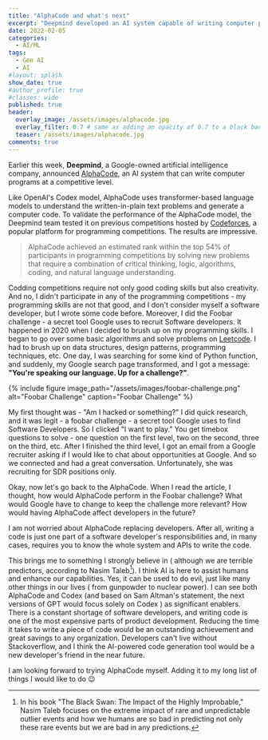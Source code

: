 ```yaml
---
title: "AlphaCode and what's next"
excerpt: "Deepmind developed an AI system capable of writing computer programs at a competitive level."
date: 2022-02-05
categories:
  - AI/ML
tags:
  - Gen AI
  - AI
#layout: splash
show_date: true
#author_profile: true
#classes: wide
published: true
header:
  overlay_image: /assets/images/alphacode.jpg
  overlay_filter: 0.7 # same as adding an opacity of 0.7 to a black background
  teaser: /assets/images/alphacode.jpg
comments: true
---
```




Earlier this week, **Deepmind**, a Google-owned artificial intelligence company, announced [AlphaCode](https://deepmind.com/blog/article/Competitive-programming-with-AlphaCode), an AI system that can write computer programs at a competitive level. 

Like OpenAI's Codex model, AlphaCode uses transformer-based language models to understand the written-in-plain text problems and generate a computer code. To validate the performance of the AlphaCode model, the Deepmind team tested it on previous competitions hosted by [Codeforces](https://codeforces.com/), a popular platform for programming competitions. The results are impressive. 

> AlphaCode achieved an estimated rank within the top 54% of participants in programming competitions by solving new problems that require a combination of critical thinking, logic, algorithms, coding, and natural language understanding.

Codding competitions require not only good coding skills but also creativity. And no, I didn't participate in any of the programming competitions - my programming skills are not that good, and I don't consider myself a software developer, but I wrote some code before. Moreover, I did the Foobar challenge - a secret tool Google uses to recruit Software developers. It happened in 2020 when I decided to brush up on my programming skills. I began to go over some basic algorithms and solve problems on [Leetcode](https://leetcode.com/). I had to brush up on data structures, design patterns, programming techniques, etc. One day, I was searching for some kind of Python function, and suddenly, my Google search page transformed, and I got a message: **"You're speaking our language. Up for a challenge?"**. 

{% include figure image_path="/assets/images/foobar-challenge.png" alt="Foobar Challenge" caption="Foobar Challenge" %}

My first thought was - "Am I hacked or something?" I did quick research, and it was legit - a foobar challenge - a secret tool Google uses to find Software Developers. So I clicked "I want to play." You get timebox questions to solve - one question on the first level, two on the second, three on the third, etc. After I finished the third level, I got an email from a Google recruiter asking if I would like to chat about opportunities at Google. And so we connected and had a great conversation. Unfortunately, she was recruiting for SDR positions only. 

Okay, now let's go back to the AlphaCode. When I read the article, I thought, how would AlphaCode perform in the Foobar challenge? What would Google have to change to keep the challenge more relevant? How would having AlphaCode affect developers in the future? 

I am not worried about AlphaCode replacing developers. After all, writing a code is just one part of a software developer's responsibilities and, in many cases, requires you to know the whole system and APIs to write the code. 

This brings me to something I strongly believe in ( although we are terrible predictors, according to Nasim Taleb[^blackswan]). I think AI is here to assist humans and enhance our capabilities. Yes, it can be used to do evil, just like many other things in our lives ( from gunpowder to nuclear power). I can see both AlphaCode and Codex (and based on Sam Altman's statement, the next versions of GPT would focus solely on Codex ) as significant enablers. There is a constant shortage of software developers, and writing code is one of the most expensive parts of product development. Reducing the time it takes to write a piece of code would be an outstanding achievement and great savings to any organization. Developers can't live without Stackoverflow, and I think the AI-powered code generation tool would be a new developer's friend in the near future.

I am looking forward to trying AlphaCode myself. Adding it to my long list of things I would like to do 😉

[^blackswan]: In his book "The Black Swan: The Impact of the Highly Improbable," Nasim Taleb focuses on the extreme impact of rare and unpredictable outlier events and how we humans are so bad in predicting not only these rare events but we are bad in any predictions.  